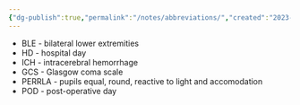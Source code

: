 ```yaml
---
{"dg-publish":true,"permalink":"/notes/abbreviations/","created":"2023-05-12T22:05:52.000-05:00","updated":"2023-05-17T21:44:37.645-05:00"}
---
```



- BLE - bilateral lower extremities
- HD - hospital day
- ICH - intracerebral hemorrhage
- GCS - Glasgow coma scale
- PERRLA - pupils equal, round, reactive to light and accomodation
- POD - post-operative day
